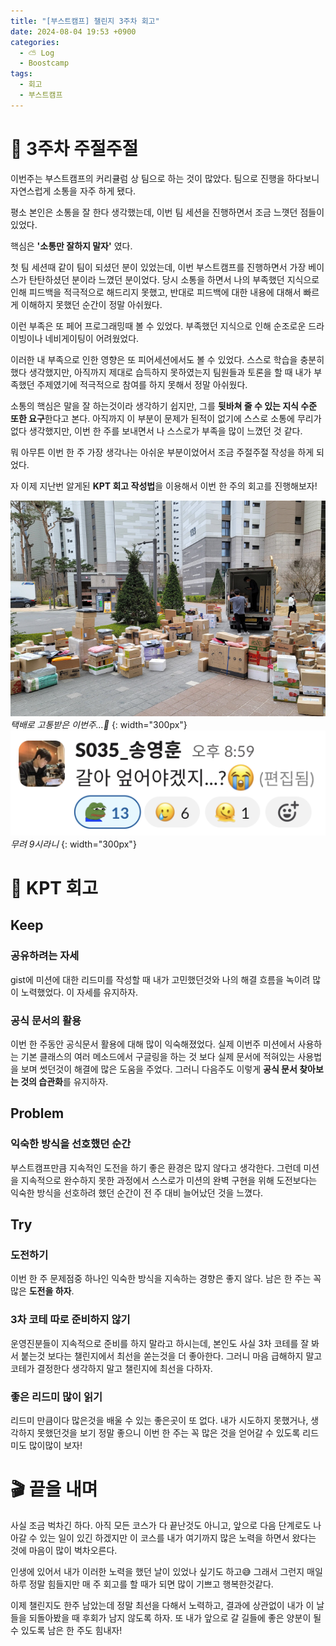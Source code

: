 ```yaml
---
title: "[부스트캠프] 챌린지 3주차 회고"
date: 2024-08-04 19:53 +0900
categories:
  - ⛅️ Log
  - Boostcamp
tags:
  - 회고
  - 부스트캠프
---
```

# 💬 3주차 주절주절
이번주는 부스트캠프의 커리큘럼 상 팀으로 하는 것이 많았다. 팀으로 진행을 하다보니 자연스럽게 소통을 자주 하게 됐다. 

평소 본인은 소통을 잘 한다 생각했는데, 이번 팀 세션을 진행하면서 조금 느꼇던 점들이 있었다.

핵심은 **'소통만 잘하지 말자'** 였다. 

첫 팀 세션때 같이 팀이 되셨던 분이 있었는데, 이번 부스트캠프를 진행하면서 가장 베이스가 탄탄하셨던 분이라 느꼈던 분이었다. 당시 소통을 하면서 나의 부족했던 지식으로 인해 피드백을 적극적으로 해드리지 못했고, 반대로 피드백에 대한 내용에 대해서 빠르게 이해하지 못했던 순간이 정말 아쉬웠다. 

이런 부족은 또 페어 프로그래밍때 볼 수 있었다. 부족했던 지식으로 인해 순조로운 드라이빙이나 네비게이팅이 어려웠었다. 

이러한 내 부족으로 인한 영향은 또 피어세션에서도 볼 수 있었다. 스스로 학습을 충분히 했다 생각했지만, 아직까지 제대로 습득하지 못하였는지 팀원들과 토론을 할 때 내가 부족했던 주제였기에 적극적으로 참여를 하지 못해서 정말 아쉬웠다. 

소통의 핵심은 말을 잘 하는것이라 생각하기 쉽지만, 그를 **뒷바쳐 줄 수 있는 지식 수준 또한 요구**한다고 본다. 아직까지 이 부분이 문제가 된적이 없기에 스스로 소통에 무리가 없다 생각했지만, 이번 한 주를 보내면서 나 스스로가 부족을 많이 느꼈던 것 같다.

뭐 아무튼 이번 한 주 가장 생각나는 아쉬운 부분이었어서 조금 주절주절 작성을 하게 되었다. 

자 이제 지난번 알게된 **KPT 회고 작성법**을 이용해서 이번 한 주의 회고를 진행해보자!

![](assets/img/post/2024/08_04_택배.png)
_택배로 고통받은 이번주...🥲_
{: width="300px"}
![](assets/img/post/2024/08_04_슬랙.png)
_무려 9시라니_
{: width="300px"}
# 🧐 KPT 회고

## Keep
### 공유하려는 자세
gist에 미션에 대한 리드미를 작성할 때 내가 고민했던것와 나의 해결 흐름을 녹이려 많이 노력했었다. 이 자세를 유지하자.

### 공식 문서의 활용
이번 한 주동안 공식문서 활용에 대해 많이 익숙해졌었다. 실제 이번주 미션에서 사용하는 기본 클래스의 여러 메소드에서 구글링을 하는 것 보다 실제 문서에 적혀있는 사용법을 보며 썻던것이 해결에 많은 도움을 주었다. 그러니 다음주도 이렇게 **공식 문서 찾아보는 것의 습관화**를 유지하자.

## Problem
### 익숙한 방식을 선호했던 순간
부스트캠프만큼 지속적인 도전을 하기 좋은 환경은 많지 않다고 생각한다. 그런데 미션을 지속적으로 완수하지 못한 과정에서 스스로가 미션의 완벽 구현을 위해 도전보다는 익숙한 방식을 선호하려 했던 순간이 전 주 대비 늘어났던 것을 느꼈다.

## Try
### 도전하기
이번 한 주 문제점중 하나인 익숙한 방식을 지속하는 경향은 좋지 않다. 남은 한 주는 꼭 많은 **도전을 하자**.

### 3차 코테 따로 준비하지 않기
운영진분들이 지속적으로 준비를 하지 말라고 하시는데, 본인도 사실 3차 코테를 잘 봐서 붙는것 보다는 챌린지에서 최선을 쏟는것을 더 좋아한다. 그러니 마음 급해하지 말고 코테가 결정한다 생각하지 말고 챌린지에 최선을 다하자.

### 좋은 리드미 많이 읽기
리드미 만큼이다 많은것을 배울 수 있는 좋은곳이 또 없다. 내가 시도하지 못했거나, 생각하지 못했던것을 보기 정말 좋으니 이번 한 주는 꼭 많은 것을 얻어갈 수 있도록 리드미도 많이많이 보자!

# 🎬 끝을 내며
사실 조금 벅차긴 하다. 아직 모든 코스가 다 끝난것도 아니고, 앞으로 다음 단계로도 나아갈 수 있는 일이 있긴 하겠지만 이 코스를 내가 여기까지 많은 노력을 하면서 왔다는 것에 마음이 많이 벅차오른다. 

인생에 있어서 내가 이러한 노력을 했던 날이 있었나 싶기도 하고😅 그래서 그런지 매일 하루 정말 힘들지만 매 주 회고를 할 때가 되면 많이 기쁘고 행복한것같다. 

이제 챌린지도 한주 남았는데 정말 최선을 다해서 노력하고, 결과에 상관없이 내가 이 날들을 되돌아봤을 때 후회가 남지 않도록 하자. 또 내가 앞으로 갈 길들에 좋은 양분이 될 수 있도록 남은 한 주도 힘내자!